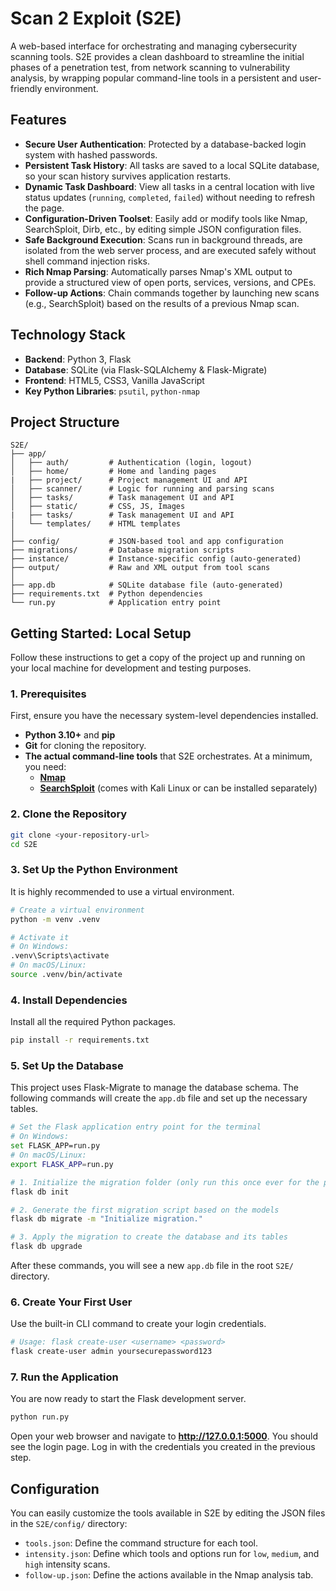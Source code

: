 # Scan 2 Exploit (S2E)

A web-based interface for orchestrating and managing cybersecurity scanning tools. S2E provides a clean dashboard to streamline the initial phases of a penetration test, from network scanning to vulnerability analysis, by wrapping popular command-line tools in a persistent and user-friendly environment.

## Features

-   **Secure User Authentication**: Protected by a database-backed login system with hashed passwords.
-   **Persistent Task History**: All tasks are saved to a local SQLite database, so your scan history survives application restarts.
-   **Dynamic Task Dashboard**: View all tasks in a central location with live status updates (`running`, `completed`, `failed`) without needing to refresh the page.
-   **Configuration-Driven Toolset**: Easily add or modify tools like Nmap, SearchSploit, Dirb, etc., by editing simple JSON configuration files.
-   **Safe Background Execution**: Scans run in background threads, are isolated from the web server process, and are executed safely without shell command injection risks.
-   **Rich Nmap Parsing**: Automatically parses Nmap's XML output to provide a structured view of open ports, services, versions, and CPEs.
-   **Follow-up Actions**: Chain commands together by launching new scans (e.g., SearchSploit) based on the results of a previous Nmap scan.

## Technology Stack

-   **Backend**: Python 3, Flask
-   **Database**: SQLite (via Flask-SQLAlchemy & Flask-Migrate)
-   **Frontend**: HTML5, CSS3, Vanilla JavaScript
-   **Key Python Libraries**: `psutil`, `python-nmap`

## Project Structure

```
S2E/
├── app/
│   ├── auth/         # Authentication (login, logout)
│   ├── home/         # Home and landing pages
|   ├── project/      # Project management UI and API
│   ├── scanner/      # Logic for running and parsing scans
│   ├── tasks/        # Task management UI and API
│   ├── static/       # CSS, JS, Images
|   ├── tasks/        # Task management UI and API
│   └── templates/    # HTML templates
│
├── config/           # JSON-based tool and app configuration
├── migrations/       # Database migration scripts
├── instance/         # Instance-specific config (auto-generated)
├── output/           # Raw and XML output from tool scans
│
├── app.db            # SQLite database file (auto-generated)
├── requirements.txt  # Python dependencies
└── run.py            # Application entry point
```

## Getting Started: Local Setup

Follow these instructions to get a copy of the project up and running on your local machine for development and testing purposes.

### 1. Prerequisites

First, ensure you have the necessary system-level dependencies installed.

-   **Python 3.10+** and **pip**
-   **Git** for cloning the repository.
-   **The actual command-line tools** that S2E orchestrates. At a minimum, you need:
    -   [**Nmap**](https://nmap.org/download.html)
    -   [**SearchSploit**](https://www.exploit-db.com/searchsploit) (comes with Kali Linux or can be installed separately)

### 2. Clone the Repository

```bash
git clone <your-repository-url>
cd S2E
```

### 3. Set Up the Python Environment

It is highly recommended to use a virtual environment.

```bash
# Create a virtual environment
python -m venv .venv

# Activate it
# On Windows:
.venv\Scripts\activate
# On macOS/Linux:
source .venv/bin/activate
```

### 4. Install Dependencies

Install all the required Python packages.

```bash
pip install -r requirements.txt
```

### 5. Set Up the Database

This project uses Flask-Migrate to manage the database schema. The following commands will create the `app.db` file and set up the necessary tables.

```bash
# Set the Flask application entry point for the terminal
# On Windows:
set FLASK_APP=run.py
# On macOS/Linux:
export FLASK_APP=run.py

# 1. Initialize the migration folder (only run this once ever for the project)
flask db init

# 2. Generate the first migration script based on the models
flask db migrate -m "Initialize migration."

# 3. Apply the migration to create the database and its tables
flask db upgrade
```
After these commands, you will see a new `app.db` file in the root `S2E/` directory.

### 6. Create Your First User

Use the built-in CLI command to create your login credentials.

```bash
# Usage: flask create-user <username> <password>
flask create-user admin yoursecurepassword123
```

### 7. Run the Application

You are now ready to start the Flask development server.

```bash
python run.py
```

Open your web browser and navigate to **http://127.0.0.1:5000**. You should see the login page. Log in with the credentials you created in the previous step.

## Configuration

You can easily customize the tools available in S2E by editing the JSON files in the `S2E/config/` directory:
-   `tools.json`: Define the command structure for each tool.
-   `intensity.json`: Define which tools and options run for `low`, `medium`, and `high` intensity scans.
-   `follow-up.json`: Define the actions available in the Nmap analysis tab.